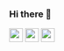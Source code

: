 ### Hi there 👋

<img src="https://cdn.jsdelivr.net/gh/devicons/devicon/icons/java/java-original.svg" width="25" />
<img src="https://cdn.jsdelivr.net/gh/devicons/devicon/icons/javascript/javascript-original.svg" width="25" />
<img src="https://cdn.jsdelivr.net/gh/devicons/devicon/icons/php/php-original.svg" width="25" />




<!--
**thierryler/thierryler** is a ✨ _special_ ✨ repository because its `README.md` (this file) appears on your GitHub profile.

Here are some ideas to get you started:

- 🔭 I’m currently working on ...
- 🌱 I’m currently learning ...
- 👯 I’m looking to collaborate on ...
- 🤔 I’m looking for help with ...
- 💬 Ask me about ...
- 📫 How to reach me: ...
- 😄 Pronouns: ...
- ⚡ Fun fact: ...
-->
